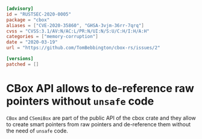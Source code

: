 ```toml
[advisory]
id = "RUSTSEC-2020-0005"
package = "cbox"
aliases = ["CVE-2020-35860", "GHSA-3vjm-36rr-7qrq"]
cvss = "CVSS:3.1/AV:N/AC:L/PR:N/UI:N/S:U/C:H/I:H/A:H"
categories = ["memory-corruption"]
date = "2020-03-19"
url = "https://github.com/TomBebbington/cbox-rs/issues/2"

[versions]
patched = []
```

# CBox API allows to de-reference raw pointers without `unsafe` code

`CBox` and `CSemiBox` are part of the public API of the cbox crate
and they allow to create smart pointers from raw pointers and de-reference
them without the need of `unsafe` code.
